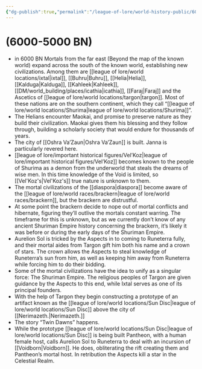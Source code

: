 ```yaml
---
{"dg-publish":true,"permalink":"/league-of-lore/world-history-public/6000-5000-bn/"}
---
```


# (6000-5000 BN)

- in 6000 BN Mortals from the far east (Beyond the map of the known world) expand across the south of the known world, establishing new civilizations. Among them are [[league of lore/world locations/ixtal\|ixtal]], [[Buhru\|Buhru]], [[Helia\|Helia]], [[Kalduga\|Kalduga]], [[Kahleek\|Kahleek]], [[DM/world_building/places/icathia\|icathia]], [[Faraj\|Faraj]] and the Ascetics of [[league of lore/world locations/targon\|targon]]. Most of these nations are on the southern continent, which they call “[[league of lore/world locations/Shurima\|league of lore/world locations/Shurima]]”.
- The Helians encounter Maokai, and promise to preserve nature as they build their civilization. Maokai gives them his blessing and they follow through, building a scholarly society that would endure for thousands of years.
-  The city of [[Oshra Va’Zaun\|Oshra Va’Zaun]] is built. Janna is particularly revered here.
-  [[league of lore/important historical figures/Vel’Koz\|league of lore/important historical figures/Vel’Koz]] becomes known to the people of Shurima as a demon from the underworld that steals the dreams of wise men. In this time knowledge of the Void is limited, so [[Vel'Koz's\|Vel'Koz's]] true nature is unknown to them.
- The mortal civilizations of the [[diaspora\|diaspora]] become aware of the [[league of lore/world races/brackern\|league of lore/world races/brackern]], but the brackern are distrustful.
- At some point the brackern decide to nope out of mortal conflicts and hibernate, figuring they’ll outlive the mortals constant warring. The timeframe for this is unknown, but as we currently don’t know of any ancient Shuriman Empire history concerning the brackern, it’s likely it was before or during the early days of the Shuriman Empire.
-  Aurelion Sol is tricked by the Aspects in to coming to Runeterra fully, and their mortal aides from Targon gift him both his name and a crown of stars. The crown allows the Aspects to steal knowledge of Runeterra’s sun from him, as well as keeping him away from Runeterra while forcing him to do their bidding.
-  Some of the mortal civilizations have the idea to unify as a singular force: The Shuriman Empire. The religious peoples of Targon are given guidance by the Aspects to this end, while Ixtal serves as one of its principal founders.
- With the help of Targon they begin constructing a prototype of an artifact known as the [[league of lore/world locations/Sun Disc\|league of lore/world locations/Sun Disc]] above the city of [[Nerimazeth.\|Nerimazeth.]]
- The story “Twin Dawns” happens.
-  While the prototype [[league of lore/world locations/Sun Disc\|league of lore/world locations/Sun Disc]] is being built Pantheon, with a human female host, calls Aurelion Sol to Runeterra to deal with an incursion of [[Voidborn\|Voidborn]]. He does, obliterating the rift creating them and Pantheon’s mortal host. In retribution the Aspects kill a star in the Celestial Realm.